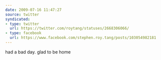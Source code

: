 ```yaml
---
date: 2009-07-16 11:47:27
source: twitter
syndicated:
- type: twitter
  url: https://twitter.com/roytang/statuses/2668306066/
- type: facebook
  url: https://www.facebook.com/stephen.roy.tang/posts/103054982181
---
```


had a bad day. glad to be home
